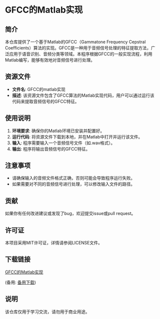 # GFCC的Matlab实现

## 简介

本仓库提供了一个基于Matlab的GFCC（Gammatone Frequency Cepstral Coefficients）算法的实现。GFCC是一种用于音频信号处理的特征提取方法，广泛应用于语音识别、音频分类等领域。本程序根据GFCC的一般实现流程，利用Matlab编写，能够有效地对音频信号进行处理。

## 资源文件

- **文件名**: GFCC的matlab实现
- **描述**: 该资源文件包含了GFCC算法的Matlab实现代码，用户可以通过运行该代码来提取音频信号的GFCC特征。

## 使用说明

1. **环境要求**: 确保你的Matlab环境已安装并配置好。
2. **运行代码**: 将资源文件下载到本地，并在Matlab中打开并运行该文件。
3. **输入**: 程序需要输入一个音频信号文件（如.wav格式）。
4. **输出**: 程序将输出音频信号的GFCC特征。

## 注意事项

- 请确保输入的音频文件格式正确，否则可能会导致程序运行失败。
- 如果需要对不同的音频信号进行处理，可以修改输入文件的路径。

## 贡献

如果你有任何改进建议或发现了bug，欢迎提交issue或pull request。

## 许可证

本项目采用MIT许可证，详情请参阅LICENSE文件。

## 下载链接
[GFCC的Matlab实现](https://pan.quark.cn/s/006b09a8298f) 

(备用: [备用下载](https://pan.baidu.com/s/1UykDAVuOIAbFSBUbeyH8zg?pwd=1234))

## 说明

该仓库仅用于学习交流，请勿用于商业用途。
